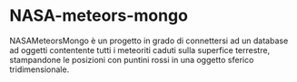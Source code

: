 # NASA-meteors-mongo
NASAMeteorsMongo è un progetto in grado di connettersi ad un database ad oggetti contentente tutti i meteoriti caduti sulla superfice terrestre, stampandone le posizioni con puntini rossi  in una oggetto sferico tridimensionale.
